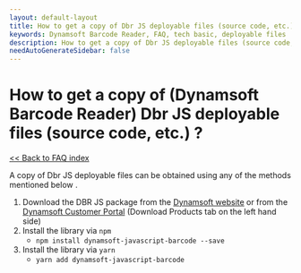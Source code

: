 ```yaml
---
layout: default-layout
title: How to get a copy of Dbr JS deployable files (source code, etc.) ?
keywords: Dynamsoft Barcode Reader, FAQ, tech basic, deployable files
description: How to get a copy of Dbr JS deployable files (source code, etc.) ?
needAutoGenerateSidebar: false
---
```


# How to get a copy of (Dynamsoft Barcode Reader) Dbr JS deployable files (source code, etc.) ?

[<< Back to FAQ index](index.md)

A copy of Dbr JS deployable files can be obtained using any of the methods mentioned below .

1. Download the DBR JS package from the [Dynamsoft website](https://www.dynamsoft.com/barcode-reader/downloads) or from the [Dynamsoft Customer Portal](https://www.dynamsoft.com/customer/download) (Download Products tab on the left hand side)
2. Install the library via `npm`
    * `npm install dynamsoft-javascript-barcode --save`
3. Install the library via `yarn`
    * `yarn add dynamsoft-javascript-barcode`
